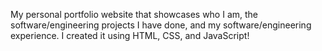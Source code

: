 My personal portfolio website that showcases who I am, the software/engineering projects I have done, and my software/engineering experience.
I created it using HTML, CSS, and JavaScript!
